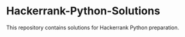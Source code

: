 # Hackerrank-Python-Solutions
This repository contains solutions for Hackerrank Python preparation.
